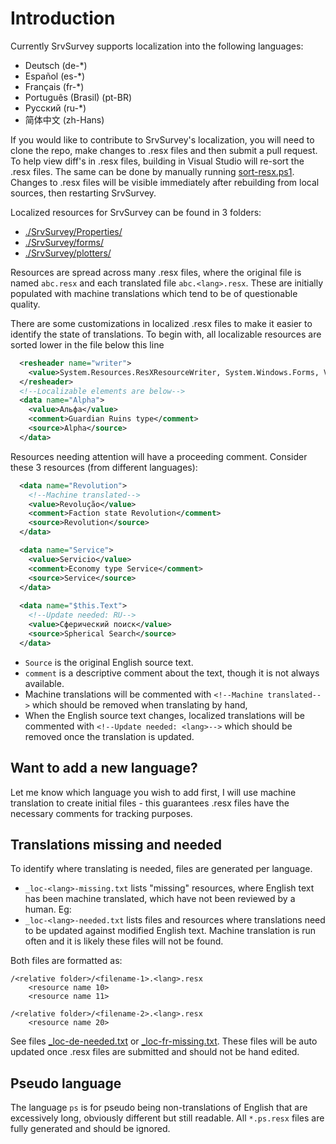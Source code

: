 ﻿
# Introduction

Currently SrvSurvey supports localization into the following languages:
- Deutsch (de-*)
- Español (es-*)
- Français (fr-*)
- Português (Brasil) (pt-BR)
- Русский (ru-*)
- 简体中文 (zh-Hans)

If you would like to contribute to SrvSurvey's localization, you will need to clone the repo, make changes to .resx files and then submit a pull request. To help view diff's in .resx files, building in Visual Studio will re-sort the .resx files. The same can be done by manually running [sort-resx.ps1](../sort-resx.ps1). Changes to .resx files will be visible immediately after rebuilding from local sources, then restarting SrvSurvey.

Localized resources for SrvSurvey can be found in 3 folders:
- [./SrvSurvey/Properties/](https://github.com/njthomson/SrvSurvey/tree/main/SrvSurvey/Properties)
- [./SrvSurvey/forms/](https://github.com/njthomson/SrvSurvey/tree/main/SrvSurvey/forms)
- [./SrvSurvey/plotters/](https://github.com/njthomson/SrvSurvey/tree/main/SrvSurvey/plotters)

Resources are spread across many .resx files, where the original file is named `abc.resx` and each translated file `abc.<lang>.resx`. These are initially populated with machine translations which tend to be of questionable quality. 

There are some customizations in localized .resx files to make it easier to identify the state of translations. To begin with, all localizable resources are sorted lower in the file below this line

``` XML
  <resheader name="writer">
    <value>System.Resources.ResXResourceWriter, System.Windows.Forms, Version=4.0.0.0, Culture=neutral, PublicKeyToken=b77a5c561934e089</value>
  </resheader>
  <!--Localizable elements are below-->
  <data name="Alpha">
    <value>Альфа</value>
    <comment>Guardian Ruins type</comment>
    <source>Alpha</source>
  </data>
```

Resources needing attention will have a proceeding comment. Consider these 3 resources (from different languages):

``` XML
  <data name="Revolution">
    <!--Machine translated-->
    <value>Revolução</value>
    <comment>Faction state Revolution</comment>
    <source>Revolution</source>
  </data>

  <data name="Service">
    <value>Servicio</value>
    <comment>Economy type Service</comment>
    <source>Service</source>
  </data>
  
  <data name="$this.Text">
    <!--Update needed: RU-->
    <value>Сферический поиск</value>
    <source>Spherical Search</source>
  </data>
```

- `Source` is the original English source text.
- `comment` is a descriptive comment about the text, though it is not always available.
- Machine translations will be commented with `<!--Machine translated-->` which should be removed when translating by hand, 
- When the English source text changes, localized translations will be commented with `<!--Update needed: <lang>-->` which should be removed once the translation is updated.

## Want to add a new language?

Let me know which language you wish to add first, I will use machine translation to create initial files - this guarantees .resx files have the necessary comments for tracking purposes.

## Translations missing and needed

To identify where translating is needed, files are generated per language. 

- `_loc-<lang>-missing.txt` lists "missing" resources, where English text has been machine translated, which have not been reviewed by a human. Eg: 
- `_loc-<lang>-needed.txt` lists files and resources where translations need to be updated against modified English text. Machine translation is run often and it is likely these files will not be found.

Both files are formatted as:

```
/<relative folder>/<filename-1>.<lang>.resx
    <resource name 10>
    <resource name 11>

/<relative folder>/<filename-2>.<lang>.resx
    <resource name 20>
```

See files [_loc-de-needed.txt](_loc-de-needed.txt) or [_loc-fr-missing.txt](_loc-fr-missing.txt). These files will be auto updated once .resx files are submitted and should not be hand edited.
 
## Pseudo language
The language `ps` is for pseudo being non-translations of English that are excessively long, obviously different but still readable. All `*.ps.resx` files are fully generated and should be ignored.

